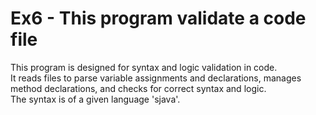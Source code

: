 # Ex6 - This program validate a code file
This program is designed for syntax and logic validation in code.  
It reads files to parse variable assignments and declarations, manages method declarations, and checks for correct syntax and logic.  
The syntax is of a given language 'sjava'.
